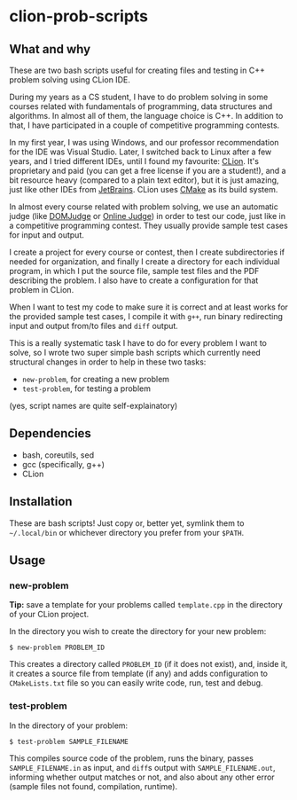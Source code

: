 # clion-prob-scripts

## What and why

These are two bash scripts useful for creating files and testing in C++ problem solving using CLion IDE.

During my years as a CS student, I have to do problem solving in some courses related with fundamentals of programming, data structures and algorithms. In almost all of them, the language choice is C++. In addition to that, I have participated in a couple of competitive programming contests.

In my first year, I was using Windows, and our professor recommendation for the IDE was Visual Studio. Later, I switched back to Linux after a few years, and I tried different IDEs, until I found my favourite: [CLion](https://www.jetbrains.com/clion/). It's proprietary and paid (you can get a free license if you are a student!), and a bit resource heavy (compared to a plain text editor), but it is just amazing, just like other IDEs from [JetBrains](https://www.jetbrains.com/). CLion uses [CMake](https://cmake.org/) as its build system.

In almost every course related with problem solving, we use an automatic judge (like [DOMJudge](https://www.domjudge.org/) or [Online Judge](https://onlinejudge.org/)) in order to test our code, just like in a competitive programming contest. They usually provide sample test cases for input and output.

I create a project for every course or contest, then I create subdirectories if needed for organization, and finally I create a directory for each individual program, in which I put the source file, sample test files and the PDF describing the problem. I also have to create a configuration for that problem in CLion.

When I want to test my code to make sure it is correct and at least works for the provided sample test cases, I compile it with ```g++```, run binary redirecting input and output from/to files and ```diff``` output.

This is a really systematic task I have to do for every problem I want to solve, so I wrote two super simple bash scripts which currently need structural changes in order to help in these two tasks:

- ```new-problem```, for creating a new problem
- ```test-problem```, for testing a problem

(yes, script names are quite self-explainatory)

## Dependencies

- bash, coreutils, sed
- gcc (specifically, g++)
- CLion

## Installation

These are bash scripts! Just copy or, better yet, symlink them to ```~/.local/bin``` or whichever directory you prefer from your ```$PATH```.

## Usage

### new-problem

**Tip:** save a template for your problems called ```template.cpp``` in the directory of your CLion project.

In the directory you wish to create the directory for your new problem:

```
$ new-problem PROBLEM_ID
```

This creates a directory called ```PROBLEM_ID``` (if it does not exist), and, inside it, it creates a source file from template (if any) and adds configuration to ```CMakeLists.txt``` file so you can easily write code, run, test and debug.

### test-problem

In the directory of your problem:

```
$ test-problem SAMPLE_FILENAME
```

This compiles source code of the problem, runs the binary, passes ```SAMPLE_FILENAME.in``` as input, and ```diff```s output with ```SAMPLE_FILENAME.out```, informing whether output matches or not, and also about any other error (sample files not found, compilation, runtime).
